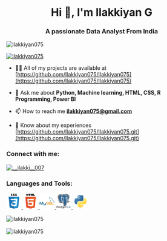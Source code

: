 <h1 align="center">Hi 👋, I'm Ilakkiyan G</h1>
<h3 align="center">A passionate Data Analyst From India</h3>

<p align="left"> <img src="https://komarev.com/ghpvc/?username=ilakkiyan075&label=Profile%20views&color=0e75b6&style=flat" alt="ilakkiyan075" /> </p>

<p align="left"> <a href="https://github.com/ryo-ma/github-profile-trophy"><img src="https://github-profile-trophy.vercel.app/?username=ilakkiyan075" alt="ilakkiyan075" /></a> </p>

- 👨‍💻 All of my projects are available at [https://github.com/Ilakkiyan075/Ilakkiyan075](https://github.com/Ilakkiyan075/Ilakkiyan075)

- 💬 Ask me about **Python, Machine learning, HTML, CSS, R Programming, Power BI**

- 📫 How to reach me **ilakkiyan075@gmail.com**

- 📄 Know about my experiences [https://github.com/Ilakkiyan075/Ilakkiyan075.git](https://github.com/Ilakkiyan075/Ilakkiyan075.git)

<h3 align="left">Connect with me:</h3>
<p align="left">
<a href="https://instagram.com/-ilakki-007" target="blank"><img align="center" src="https://raw.githubusercontent.com/rahuldkjain/github-profile-readme-generator/master/src/images/icons/Social/instagram.svg" alt="__ilakki__007" height="30" width="40" /></a>
</p>

<h3 align="left">Languages and Tools:</h3>
<p align="left"> <a href="https://www.w3schools.com/css/" target="_blank" rel="noreferrer"> <img src="https://raw.githubusercontent.com/devicons/devicon/master/icons/css3/css3-original-wordmark.svg" alt="css3" width="40" height="40"/> </a> <a href="https://www.w3.org/html/" target="_blank" rel="noreferrer"> <img src="https://raw.githubusercontent.com/devicons/devicon/master/icons/html5/html5-original-wordmark.svg" alt="html5" width="40" height="40"/> </a> <a href="https://www.mysql.com/" target="_blank" rel="noreferrer"> <img src="https://raw.githubusercontent.com/devicons/devicon/master/icons/mysql/mysql-original-wordmark.svg" alt="mysql" width="40" height="40"/> </a> <a href="https://www.postgresql.org" target="_blank" rel="noreferrer"> <img src="https://raw.githubusercontent.com/devicons/devicon/master/icons/postgresql/postgresql-original-wordmark.svg" alt="postgresql" width="40" height="40"/> </a> <a href="https://www.python.org" target="_blank" rel="noreferrer"> <img src="https://raw.githubusercontent.com/devicons/devicon/master/icons/python/python-original.svg" alt="python" width="40" height="40"/> </a> </p>

<p><img align="center" src="https://github-readme-stats.vercel.app/api/top-langs?username=ilakkiyan075&show_icons=true&locale=en&layout=compact" alt="ilakkiyan075" /></p>

<p><img align="center" src="https://github-readme-streak-stats.herokuapp.com/?user=ilakkiyan075&" alt="ilakkiyan075" /></p>

